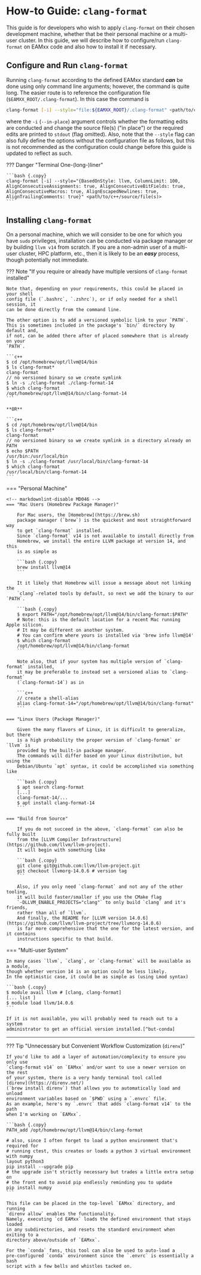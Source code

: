 # How-to Guide: `clang-format`

This guide is for developers who wish to apply `clang-format` on their chosen
development machine, whether that be their personal machine or a multi-user
cluster.
In this guide, we will describe how to configure/run `clang-format` on EAMxx
code and also how to install it if necessary.

## Configure and Run `clang-format`

Running `clang-format` according to the defined EAMxx standard ***can*** be
done using only command line arguments; however, the command is quite long.
The easier route is to reference the configuration file
(`$EAMXX_ROOT/.clang-format`).
In this case the command is

```bash {.copy}
clang-format [-i] --style="file:${EAMXX_ROOT}/.clang-format" <path/to/c++/source/file(s)>
```

where the `-i` (`--in-place`) argument controls whether the formatting edits
are conducted and change the source file(s) ("in place") or the required edits
are printed to `stdout` (flag omitted).
Also, note that the `--style` flag can also fully define the options without
the configuration file as follows, but this is not recommended as the
configuration could change before this guide is updated to reflect as such.

<!-- markdownlint-disable MD046 MD013 -->
??? Danger "Terminal One-(long-)liner"

    ```bash {.copy}
    clang-format [-i] --style="{BasedOnStyle: llvm, ColumnLimit: 100, AlignConsecutiveAssignments: true, AlignConsecutiveBitFields: true, AlignConsecutiveMacros: true, AlignEscapedNewlines: true, AlignTrailingComments: true}" <path/to/c++/source/file(s)>
    ```
<!-- markdownlint-enable MD046 MD013 -->

## Installing `clang-format`

On a personal machine, which we will consider to be one for which you have
`sudo` privileges, installation can be conducted via package manager or by
building `llvm v14` from scratch.
If you are a non-admin user of a multi-user cluster, HPC platform, etc., then
it is likely to be an ***easy*** process, though potentially not immediate.

<!-- markdownlint-disable MD046 -->
??? Note "If you require or already have multiple versions of `clang-format` installed"

    Note that, depending on your requirements, this could be placed in your shell
    config file (`.bashrc`, `.zshrc`), or if only needed for a shell session, it
    can be done directly from the command line.

    The other option is to add a versioned symbolic link to your `PATH`.
    This is sometimes included in the package's `bin/` directory by default and,
    if not, can be added there after of placed somewhere that is already on your
    `PATH`.

    ```c++
    $ cd /opt/homebrew/opt/llvm@14/bin
    $ ls clang-format*
    clang-format
    // no versioned binary so we create symlink
    $ ln -s ./clang-format ./clang-format-14
    $ which clang-format
    /opt/homebrew/opt/llvm@14/bin/clang-format-14
    ```

    **OR**

    ```c++
    $ cd /opt/homebrew/opt/llvm@14/bin
    $ ls clang-format*
    clang-format
    // no versioned binary so we create symlink in a directory already on PATH
    $ echo $PATH
    /usr/bin:/usr/local/bin
    $ ln -s ./clang-format /usr/local/bin/clang-format-14
    $ which clang-format
    /usr/local/bin/clang-format-14
    ```
<!-- markdownlint-enable MD046 -->

=== "Personal Machine"

    <!-- markdownlint-disable MD046 -->
    === "Mac Users (Homebrew Package Manager)"

        For Mac users, the [Homebrew](https://brew.sh)
        package manager (`brew`) is the quickest and most straightforward way
        to get `clang-format` installed.
        Since `clang-format` v14 is not available to install directly from
        Homebrew, we install the entire LLVM package at version 14, and this
        is as simple as

        ```bash {.copy}
        brew install llvm@14
        ```

        It it likely that Homebrew will issue a message about not linking the
        `clang`-related tools by default, so next we add the binary to our `PATH`.

        ```bash {.copy}
        $ export PATH="/opt/homebrew/opt/llvm@14/bin/clang-format:$PATH"
        # Note: this is the default location for a recent Mac running Apple silicon.
        # It may be different on another system.
        # You can confirm where yours is installed via 'brew info llvm@14'
        $ which clang-format
        /opt/homebrew/opt/llvm@14/bin/clang-format
        ```

        Note also, that if your system has multiple version of `clang-format` installed,
        it may be preferable to instead set a versioned alias to `clang-format`
        (`clang-format-14`) as in

        ```c++
        // create a shell-alias
        alias clang-format-14="/opt/homebrew/opt/llvm@14/bin/clang-format"
        ```

    === "Linux Users (Package Manager)"

        Given the many flavors of Linux, it is difficult to generalize, but there
        is a high probability the proper version of `clang-format` or `llvm` is
        provided by the built-in package manager.
        The commands will differ based on your Linux distribution, but using the
        Debian/Ubuntu `apt` syntax, it could be accomplished via something like

        ```bash {.copy}
        $ apt search clang-format
        [...]
        clang-format-14/...
        $ apt install clang-format-14
        ```

    === "Build from Source"

        If you do not succeed in the above, `clang-format` can also be fully built
        from the [LLVM Compiler Infrastructure](https://github.com/llvm/llvm-project).
        It will begin with something like

        ```bash {.copy}
        git clone git@github.com:llvm/llvm-project.git
        git checkout llvmorg-14.0.6 # version tag
        ```

        Also, if you only need `clang-format` and not any of the other tooling,
        it will build faster/smaller if you use the CMake flag
        `-DLLVM_ENABLE_PROJECTS="clang"` to only build `clang` and it's friends,
        rather than all of `llvm`.
        And finally, the README for [LLVM version 14.0.6](https://github.com/llvm/llvm-project/tree/llvmorg-14.0.6)
        is far more comprehensive that the one for the latest version, and it contains
        instructions specific to that build.

=== "Multi-user System"

    In many cases `llvm`, `clang`, or `clang-format` will be available as a module,
    though whether version 14 is an option could be less likely.
    In the optimistic case, it could be as simple as (using Lmod syntax)
    
    ```bash {.copy}
    $ module avail llvm # [clang, clang-format]
    [... list ]
    $ module load llvm/14.0.6
    ```

    If it is not available, you will probably need to reach out to a system
    administrator to get an official version installed.[^but-conda]
<!-- markdownlint-enable MD046 -->

---

<!-- markdownlint-disable MD046 -->
??? Tip "Unnecessary but Convenient Workflow Customization (`direnv`)"

    If you'd like to add a layer of automation/complexity to ensure you only use
    `clang-format v14` on `EAMxx` and/or want to use a newer version on the rest
    of your system, there is a very handy terminal tool called
    [direnv](https://direnv.net/)
    (`brew install direnv`) that allows you to automatically load and unload
    environment variables based on `$PWD` using a `.envrc` file.
    As an example, here's my `.envrc` that adds `clang-format v14` to the path
    when I'm working on `EAMxx`.

    ```bash {.copy}
    PATH_add /opt/homebrew/opt/llvm@14/bin/clang-format

    # also, since I often forget to load a python environment that's required for
    # running ctest, this creates or loads a python 3 virtual environment with numpy
    layout python3
    pip install --upgrade pip
    # the upgrade isn't strictly necessary but trades a little extra setup on
    # the front end to avoid pip endlessly reminding you to update
    pip install numpy
    ```

    This file can be placed in the top-level `EAMxx` directory, and running
    `direnv allow` enables the functionality.
    Namely, executing `cd EAMxx` loads the defined environment that stays loaded
    in any subdirectories, and resets the standard environment when exiting to a
    directory above/outside of `EAMxx`.

    For the `conda` fans, this tool can also be used to auto-load a
    pre-configured `conda` environment since the `.envrc` is essentially a bash
    script with a few bells and whistles tacked on.
<!-- markdownlint-enable MD046 -->

<!-- markdownlint-disable MD053 -->
[^but-conda]: There are rumors of using `conda` creatively to do a user-install,
but that is not an option we support or suggest.
<!-- markdownlint-enable MD053 -->
